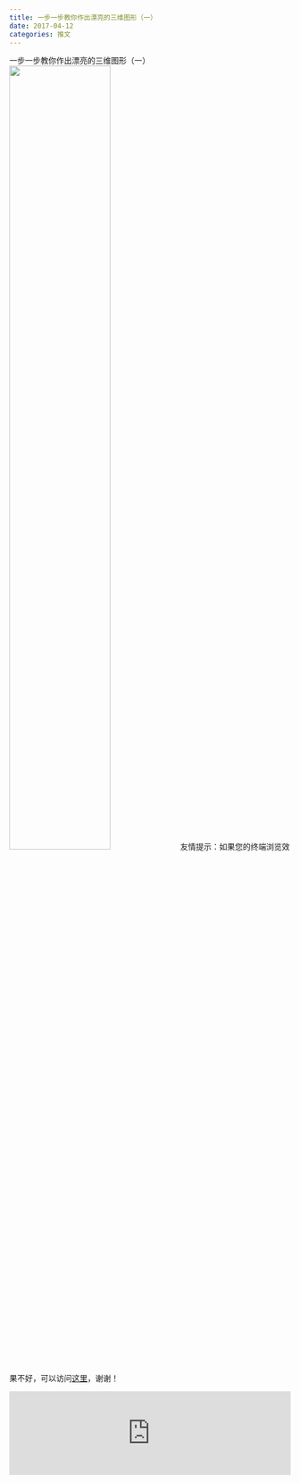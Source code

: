 ```yaml
---
title: 一步一步教你作出漂亮的三维图形（一）
date: 2017-04-12
categories: 推文
---
```

一步一步教你作出漂亮的三维图形（一）
<img src="http://mmbiz.qpic.cn/mmbiz_jpg/ACviaWTBFxhZzyd3BC7rYWp5DEu7TCLV6qYnzVwDv0mdiaGWweWpO0bV5W5NRHKNQwDHRnkke8m5DQBBWJgd2mwQ/0?wx_fmt.jpeg" style="width: 60%; height: auto;"/><!--more-->
友情提示：如果您的终端浏览效果不好，可以访问[这里](https://stata-club.github.io/stata_article/2017-04-12.html)，谢谢！
<iframe src="https://stata-club.github.io/stata_article/2017-04-12.html" id="iframepage" frameborder="0" scrolling="no" marginheight="0" marginwidth="0" width="100%" onLoad="iFrameHeight()"></iframe>
<script type="text/javascript" language="javascript">
function iFrameHeight() {
var ifm= document.getElementById("iframepage");
var subWeb = document.frames ? document.frames["iframepage"].document : ifm.contentDocument;   
if(ifm != null && subWeb != null) {
 ifm.height = subWeb.body.scrollHeight;
} 
} 
</script> 
